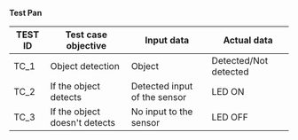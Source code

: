 **Test Pan**

| TEST ID  | Test case objective  | Input data  | Actual data  |
| -------- | -------------------- | ----------- | ------------ |
| TC_1  | Object detection  | Object  | Detected/Not detected  |
| TC_2  | If the object detects | Detected input of the sensor | LED ON  |
| TC_3  | If the object doesn't detects  | No input to the sensor | LED OFF |